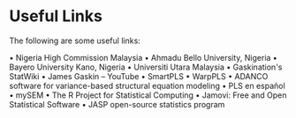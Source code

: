 # Useful Links

The following are some useful links:

•	Nigeria High Commission Malaysia 
•	Ahmadu Bello University, Nigeria 
•	Bayero University Kano, Nigeria 
•	Universiti Utara Malaysia 
•	Gaskination's StatWiki 
•	James Gaskin – YouTube
•	SmartPLS
•	WarpPLS
•	ADANCO software for variance-based structural equation modeling 
•	PLS en español 
•	mySEM
•	The R Project for Statistical Computing 
•	Jamovi: Free and Open Statistical Software 
•	JASP open-source statistics program 



